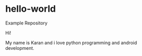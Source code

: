 # hello-world
Example Repository

Hi!

My name is Karan and i love python programming and android development.
